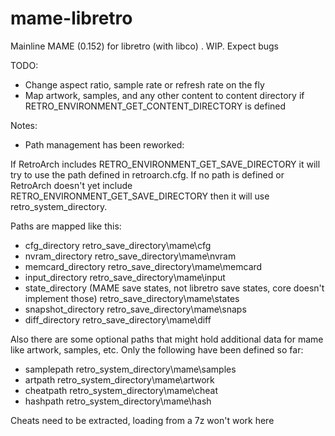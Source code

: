 mame-libretro
=============

Mainline MAME (0.152) for libretro (with libco) . WIP. Expect bugs

TODO:

* Change aspect ratio, sample rate or refresh rate on the fly
* Map artwork, samples, and any other content to content directory if RETRO_ENVIRONMENT_GET_CONTENT_DIRECTORY is defined

Notes:

* Path management has been reworked:

If RetroArch includes RETRO_ENVIRONMENT_GET_SAVE_DIRECTORY it will try to use the path defined in retroarch.cfg. 
If no path is defined or RetroArch doesn't yet include RETRO_ENVIRONMENT_GET_SAVE_DIRECTORY then it will use 
retro_system_directory.

Paths are mapped like this:

- cfg_directory
retro_save_directory\mame\cfg
- nvram_directory
retro_save_directory\mame\nvram
- memcard_directory
retro_save_directory\mame\memcard
- input_directory
retro_save_directory\mame\input
- state_directory (MAME save states, not libretro save states, core doesn't implement those)
retro_save_directory\mame\states
- snapshot_directory
retro_save_directory\mame\snaps
- diff_directory
retro_save_directory\mame\diff

Also there are some optional paths that might hold additional data for mame like artwork, samples, etc.
Only the following have been defined so far:

- samplepath
retro_system_directory\mame\samples
- artpath
retro_system_directory\mame\artwork
- cheatpath
retro_system_directory\mame\cheat
- hashpath
retro_system_directory\mame\hash

Cheats need to be extracted, loading from a 7z won't work here
